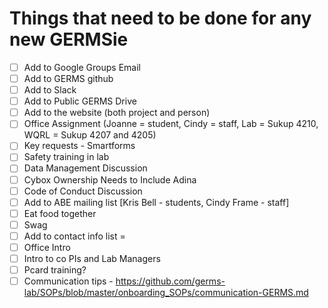 # Things that need to be done for any new GERMSie

- [ ] Add to Google Groups Email
- [ ] Add to GERMS github
- [ ] Add to Slack
- [ ] Add to Public GERMS Drive
- [ ] Add to the website (both project and person)
- [ ] Office Assignment (Joanne = student, Cindy = staff, Lab = Sukup 4210, WQRL = Sukup 4207 and 4205)
- [ ] Key requests - Smartforms
- [ ] Safety training in lab
- [ ] Data Management Discussion
- [ ] Cybox Ownership Needs to Include Adina
- [ ] Code of Conduct Discussion
- [ ] Add to ABE mailing list [Kris Bell - students, Cindy Frame - staff]
- [ ] Eat food together
- [ ] Swag
- [ ] Add to contact info list =
- [ ] Office Intro
- [ ] Intro to co PIs and Lab Managers
- [ ] Pcard training?
- [ ] Communication tips - https://github.com/germs-lab/SOPs/blob/master/onboarding_SOPs/communication-GERMS.md

